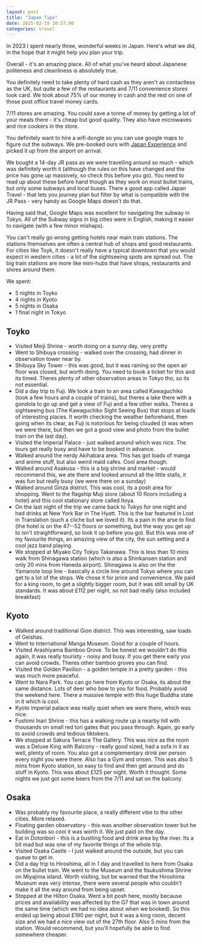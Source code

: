 ```yaml
---
layout: post
title: "Japan Tips"
date: 2025-02-19 20:57:00 
categories: travel
---
```


In 2023 I spent nearly three, wonderful weeks in Japan. Here's what we did, in the hope that it might help you plan your trip.

Overall - it's an amazing place. All of what you've heard about Japanese politeness and cleanliness is absolutely true. 

You definitely need to take plenty of hard cash as they aren't as contactless as the UK, but quite a few of the restaurants and 7/11 convenience stores took card. We took about 75% of our money in cash and the rest on one of those post office travel money cards.

7/11 stores are amazing. You could save a tonne of money by getting a lot of your meals there - it's cheap but good quality. They also have microwaves and rice cookers in the store.  

You definitely want to hire a wifi dongle so you can use google maps to figure out the subways. We pre-booked ours with <a href="https://www.japan-experience.com/internet-access/pocket-wifi">Japan Experience</a> and picked it up from the airport on arrival.

We bought a 14-day JR pass as we were travelling around so much - which was definitely worth it (although the rules on this have changed and the price has gone up massively, so check this before you go). You need to read up about these before hand though as they work on most bullet trains, but only some subways and local buses. There a good app called Japan Travel - that lets you journey plan but filter by what is compatible with the JR Pass - very handy as Google Maps doesn't do that.

Having said that, Google Maps was excellent for navigating the subway in Tokyo. All of the Subway signs in big cities were in English, making it easier to navigate (with a few minor mishaps). 

You can't really go wrong getting hotels near main train stations. The stations themselves are often a central hub of shops and good restaurants. For cities like Toyk, it doesn't really have a typical downtown that you would expect in western cities - a lot of the sightseeing spots are spread out. The big train stations are more like mini-hubs that have shops, restaurants and shires around them. 

We spent:
- 5 nights in Toyko
- 4 nights in Kyoto
- 5 nights in Osaka
- 1 final night in Tokyo

## Toyko
- Visited Meiji Shrine - worth doing on a sunny day, very pretty
- Went to Shibuya crossing - walked over the crossing, had dinner in
observation tower near by. 
- Shibuya Sky Tower - this was good, but it was raining so the open
air floor was closed, but worth doing. You need to book a ticket for
this and its timed. Theres plenty of other observation areas in Tokyo
tho, so its not essential. 
- Did a day trip to Fuji. We took a train to an area called Kawaguchiko
(took a few hours and a couple of trains), but theres a lake there with
a gondola to go up and get a view of Fuji and a few other walks. Theres
a sightseeing bus (The Kawaguchiko Sight Seeing Bus) that stops at loads
of interesting places. It worth checking the weather beforehand, then
going when its clear, as Fuji is notorious for being clouded (it was
when we were there, but then we got a good view and photo from the
bullet train on the last day). 
- Visited the Imperial Palace - just walked around which was nice. The
tours get really busy and have to be booked in advance.
- Walked around the nerdy Akihabara area. This has got loads of manga
and anime stuff, but also weird maid cafes. Cool area though. 
- Walked around Asakusa - this is a big shrine and market - would
recommend this, we ate there and looked around all the little stalls, it
was fun but really busy (we were there on a sunday)
- Walked around Ginza district. This was cool, its a posh area for
shopping. Went to the flagship Muji store (about 10 floors including a
hotel) and this cool stationary store called Itoya. 
- On the last night of the trip we came back to Tokyo for one night and had drinks at New York Bar in The Hyatt. This is the bar featured in Lost
in Translation (such a cliche but we loved it). Its a pain in the arse to find (the hotel is on the
47--52 floors or something, but the way you get up to isn't
straightforward, so look it up before you go). But this was one of my
favourite things, an amazing view of the city, the sun setting and a cool jazz band playing.
- We stopped at Miyako City Tokyo Takanawa. This is less than 10 mins walk from
Shinagawa station (which is also a Shinkansen station and only 20 mins
from Haneda airport). Shinagawa is also on the the Yamanote loop
line - basically a circle line around Tokyo where you can get to a lot
of the stops. We chose it for price and convenience. We paid for a king
room, to get a slightly bigger room, but it was still small by UK
standards. It was about £112 per night, so not bad really (also included
breakfast)

## Kyoto
- Walked around traditional Gion district. This was interesting, saw
loads of Geishas. 
- Went to International Manga Museum. Good for a couple of hours.
- Visited Arashiyama Bamboo Grove. To be honest we wouldn't do this
again, it was really touristy - noisy and busy. If you get there early
you can avoid crowds. Theres other bamboo groves you can find. 
- Visited the Golden Pavilion - a golden temple in a pretty
garden - this was much more peaceful. 
- Went to Nara Park. You can go here from Kyoto or Osaka, its about the
same distance. Lots of deer who bow to you for food. Probably avoid the
weekend here. There a massive temple with this huge Buddha state in it
which is cool. 
- Kyoto imperial palace was really quiet when we were there, which was
nice. 
- Fushimi Inari Shrine - this has a walking route up a nearby hill
with thousands on small red tori gates that you pass through. Again, go
early to avoid crowds and tedious tiktokers. 
- We stopped at Sakura Terrace The Gallery. This was nice as the room was a
Deluxe King with Balcony - really good sized, had a sofa in it as
well, plenty of room. You also got a complementary drink per person
every night you were there. Also has a Gym and onsen. This was also 5
mins from Kyoto station, so easy to find and then get around and do
stuff in Kyoto. This was about £125 per night. Worth it thought. Some nights
we just got some beers from the 7/11 and sat on the balcony.

## Osaka
- Was probably my favourite place, a really different vibe to the other cities. More relaxed. 
- Floating garden observatory - this was another observation tower but
he building was so cool it was worth it. We just paid on the day. 
- Eat in Dotonbori - this is a bustling food and drink area by the
river. Its a bit mad but was one of my favorite things of the whole trip.
- Visited Osaka Castle - I just walked around the outside, but you can queue
to get in.
- Did a day trip to Hiroshima, all in 1 day and travelled to here from Osaka on the bullet
train. We went to the Museum and the Itsukushima Shrine on Miyajima island. Worth visiting, but be warned that the Hiroshima Museum was very _intense_, there were several people who couldn't make it all the way around from being upset.
- Stopped at the Hilton Osaka. Went a bit posh here, mostly because prices and
availability was affected by the G7 that was in town around the same
time (which we had no idea about when we booked). So this ended up being about £190 per night, but it was a king
room, decent size and we had a nice view out of the 27th floor. Also 5
mins from the station. Would recommend, but you'll hopefully be able to
find somewhere cheaper.
 

